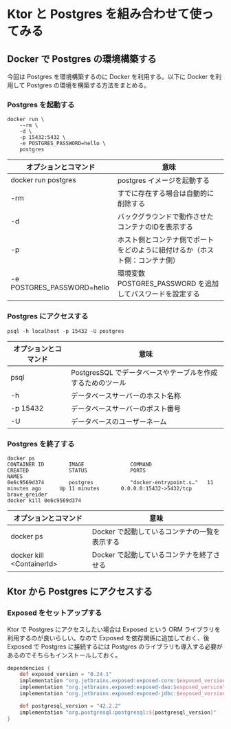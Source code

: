 # Ktor と Postgres を組み合わせて使ってみる



## Docker で Postgres の環境構築する

今回は Postgres を環境構築するのに Docker を利用する。以下に Docker を利用して Postgres の環境を構築する方法をまとめる。

###  Postgres を起動する

```shell
docker run \
    --rm \
    -d \
    -p 15432:5432 \
    -e POSTGRES_PASSWORD=hello \
    postgres
```

| オプションとコマンド       | 意味                                                         |
| -------------------------- | ------------------------------------------------------------ |
| docker run postgres        | postgres イメージを起動する                                  |
| -rm                        | すでに存在する場合は自動的に削除する                         |
| -d                         | バックグラウンドで動作させたコンテナのIDを表示する           |
| -p                         | ホスト側とコンテナ側でポートをどのように紐付けるか（ホスト側：コンテナ側） |
| -e POSTGRES_PASSWORD=hello | 環境変数 POSTGRES_PASSWORD を追加してパスワードを設定する    |

### Postgres にアクセスする

```shell
psql -h localhost -p 15432 -U postgres
```

| オプションとコマンド | 意味                                                       |
| -------------------- | ---------------------------------------------------------- |
| psql                 | PostgresSQL でデータベースやテーブルを作成するためのツール |
| -h                   | データベースサーバーのホスト名称                           |
| -p 15432             | データベースサーバーのポスト番号                           |
| -U                   | データベースのユーザーネーム                               |

### Postgres を終了する

```shell
docker ps
CONTAINER ID        IMAGE               COMMAND                  CREATED             STATUS              PORTS                     NAMES
0e6c9569d374        postgres            "docker-entrypoint.s…"   11 minutes ago      Up 11 minutes       0.0.0.0:15432->5432/tcp   brave_greider
docker kill 0e6c9569d374
```

| オプションとコマンド            | 意味                                          |
| ------------------------------- | --------------------------------------------- |
| docker ps                       | Docker で起動しているコンテナの一覧を表示する |
| docker kill &lt;ContainerId&gt; | Docker で起動しているコンテナを終了させる     |



## Ktor から Postgres にアクセスする

### Exposed をセットアップする

Ktor で Postgres にアクセスしたい場合は Exposed という ORM ライブラリを利用するのが良いらしい。なので Exposed を依存関係に追加しておく、後 Exposed で Postgres に接続するには Postgres のライブラリも導入する必要があるのでそちらもインストールしておく。

```groovy
dependencies {
	def exposed_version = "0.24.1"
	implementation "org.jetbrains.exposed:exposed-core:$exposed_version"
	implementation "org.jetbrains.exposed:exposed-dao:$exposed_version"
	implementation "org.jetbrains.exposed:exposed-jdbc:$exposed_version"

	def postgresql_version = "42.2.2"
	implementation "org.postgresql:postgresql:${postgresql_version}"
}
```





